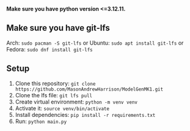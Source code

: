 **Make sure you have python version <=3.12.11.**
## Make sure you have git-lfs
  Arch:
    `sudo pacman -S git-lfs`
  or
  Ubuntu:
   `sudo apt install git-lfs`
  or
  Fedora:
    `sudo dnf install git-lfs`
## Setup
1. Clone this repository: `git clone https://github.com/MasonAndrewHarrison/ModelGenMK1.git`
2. Clone the lfs file: `git lfs pull`
3. Create virtual environment: `python -m venv venv`
4. Activate it: `source venv/bin/activate`
5. Install dependencies: `pip install -r requirements.txt`
6. Run: `python main.py`
